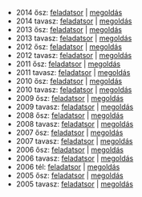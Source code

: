  - 2014 ősz: [feladatsor](https://dari.oktatas.hu/kir/erettsegi/okev_doc/erettsegi_2014/oktober/e_fiz_14okt_fl.pdf)
           | [megoldás](https://dari.oktatas.hu/kir/erettsegi/okev_doc/erettsegi_2014/oktober/e_fiz_14okt_ut.pdf)
 - 2014 tavasz: [feladatsor](https://dari.oktatas.hu/kir/erettsegi/okev_doc/erettsegi_2014/e_fiz_14maj_fl.pdf)
              | [megoldás](https://dari.oktatas.hu/kir/erettsegi/okev_doc/erettsegi_2014/e_fiz_14maj_ut.pdf)
 - 2013 ősz: [feladatsor](https://dari.oktatas.hu/kir/erettsegi/okev_doc/erettsegi_2013/oktober/e_fiz_13okt_fl.pdf)
           | [megoldás](https://dari.oktatas.hu/kir/erettsegi/okev_doc/erettsegi_2013/oktober/e_fiz_13okt_ut.pdf)
 - 2013 tavasz: [feladatsor](https://dari.oktatas.hu/kir/erettsegi/okev_doc/erettsegi_2013/e_fiz_13maj_fl.pdf)
              | [megoldás](https://dari.oktatas.hu/kir/erettsegi/okev_doc/erettsegi_2013/e_fiz_13maj_ut.pdf)
 - 2012 ősz: [feladatsor](https://dari.oktatas.hu/kir/erettsegi/okev_doc/erettsegi_2012/oktober/e_fiz_12okt_fl.pdf)
           | [megoldás](https://dari.oktatas.hu/kir/erettsegi/okev_doc/erettsegi_2012/oktober/e_fiz_12okt_ut.pdf)
 - 2012 tavasz: [feladatsor](https://dari.oktatas.hu/kir/erettsegi/okev_doc/erettsegi_2012/e_fiz_12maj_fl.pdf)
              | [megoldás](https://dari.oktatas.hu/kir/erettsegi/okev_doc/erettsegi_2012/e_fiz_12maj_ut.pdf)
 - 2011 ősz: [feladatsor](https://dari.oktatas.hu/kir/erettsegi/okev_doc/erettsegi_2011/oktober/e_fiz_11okt_fl.pdf)
           | [megoldás](https://dari.oktatas.hu/kir/erettsegi/okev_doc/erettsegi_2011/oktober/e_fiz_11okt_ut.pdf)
 - 2011 tavasz: [feladatsor](https://dari.oktatas.hu/kir/erettsegi/okev_doc/erettsegi_2011/e_fiz_11maj_fl.pdf)
              | [megoldás](https://dari.oktatas.hu/kir/erettsegi/okev_doc/erettsegi_2011/e_fiz_11maj_ut.pdf)
 - 2010 ősz: [feladatsor](https://dari.oktatas.hu/kir/erettsegi/okev_doc/erettsegi_2010/oktober/e_fiz_10okt_fl.pdf)
           | [megoldás](https://dari.oktatas.hu/kir/erettsegi/okev_doc/erettsegi_2010/oktober/e_fiz_10okt_ut.pdf)
 - 2010 tavasz: [feladatsor](https://dari.oktatas.hu/kir/erettsegi/okev_doc/erettsegi_2010/e_fiz_10maj_fl.pdf)
              | [megoldás](https://dari.oktatas.hu/kir/erettsegi/okev_doc/erettsegi_2010/e_fiz_10maj_ut.pdf)
 - 2009 ősz: [feladatsor](https://dari.oktatas.hu/kir/erettsegi/okev_doc/erettsegi_2009/oktober/e_fiz_09okt_fl.pdf)
           | [megoldás](https://dari.oktatas.hu/kir/erettsegi/okev_doc/erettsegi_2009/oktober/e_fiz_09okt_ut.pdf)
 - 2009 tavasz: [feladatsor](https://dari.oktatas.hu/kir/erettsegi/okev_doc/erettsegi_2009/e_fiz_09maj_fl.pdf)
              | [megoldás](https://dari.oktatas.hu/kir/erettsegi/okev_doc/erettsegi_2009/e_fiz_09maj_ut.pdf)
 - 2008 ősz: [feladatsor](https://dari.oktatas.hu/kir/erettsegi/okev_doc/erettsegi_2008/oktober/e_fiz_08okt_fl.pdf)
           | [megoldás](https://dari.oktatas.hu/kir/erettsegi/okev_doc/erettsegi_2008/oktober/e_fiz_08okt_ut.pdf)
 - 2008 tavasz: [feladatsor](https://dari.oktatas.hu/kir/erettsegi/okev_doc/erettsegi_2008/e_fiz_08maj_fl.pdf)
              | [megoldás](https://dari.oktatas.hu/kir/erettsegi/okev_doc/erettsegi_2008/e_fiz_08maj_ut.pdf)
 - 2007 ősz: [feladatsor](https://dari.oktatas.hu/kir/erettsegi/okev_doc/erettsegi_2007/oktober/e_fiz_07okt_fl.pdf)
           | [megoldás](https://dari.oktatas.hu/kir/erettsegi/okev_doc/erettsegi_2007/oktober/e_fiz_07okt_ut.pdf)
 - 2007 tavasz: [feladatsor](https://dari.oktatas.hu/kir/erettsegi/okev_doc/erettsegi_2007/e_fiz_07maj_fl.pdf)
              | [megoldás](https://dari.oktatas.hu/kir/erettsegi/okev_doc/erettsegi_2007/e_fiz_07maj_ut.pdf)
 - 2006 ősz: [feladatsor](https://dari.oktatas.hu/kir/erettsegi/okev_doc/erettsegi_2006/e_fiz_06okt_fl.pdf)
           | [megoldás](https://dari.oktatas.hu/kir/erettsegi/okev_doc/erettsegi_2006/e_fiz_06okt_ut.pdf)
 - 2006 tavasz: [feladatsor](https://dari.oktatas.hu/kir/erettsegi/okev_doc/erettsegi_2006/e_fiz_06maj_fl.pdf)
              | [megoldás](https://dari.oktatas.hu/kir/erettsegi/okev_doc/erettsegi_2006/e_fiz_06maj_ut.pdf)
 - 2006 tél: [feladatsor](https://dari.oktatas.hu/kir/erettsegi/okev_doc/2006_1/e_fiz_06febr_fl.pdf)
              | [megoldás](https://dari.oktatas.hu/kir/erettsegi/okev_doc/2006_1/e_fiz_06febr_ut.pdf)
 - 2005 ősz: [feladatsor](https://dari.oktatas.hu/kir/erettsegi/okev_doc/2005_osz/e_fiz_05nov_fl.pdf)
           | [megoldás](https://dari.oktatas.hu/kir/erettsegi/okev_doc/2005_osz/e_fiz_05nov_ut.pdf)
 - 2005 tavasz: [feladatsor](https://dari.oktatas.hu/kir/erettsegi/okev_doc/erettsegi_2005/e_fiz_fl.pdf)
              | [megoldás](https://dari.oktatas.hu/kir/erettsegi/okev_doc/erettsegi_2005/e_fiz_ut.pdf)

